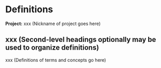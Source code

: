 # Definitions

**Project:** xxx (Nickname of project goes here)

## xxx (Second-level headings optionally may be used to organize definitions)

xxx (Definitions of terms and concepts go here)